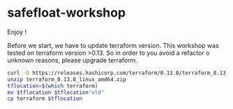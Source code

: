 # safefloat-workshop
Enjoy !

Before we start, we have to update terraform version. This workshop was tested on terraform version >0.13. So in order to you avoid a refactor o unknown reasons, please upgrade terraform.
```bash
curl -O https://releases.hashicorp.com/terraform/0.13.0/terraform_0.13.0_linux_amd64.zip
unzip terraform_0.13.0_linux_amd64.zip
tflocation=$(which terraform)
mv $tflocation $tflocation"old"
cp terraform $tflocation
```
